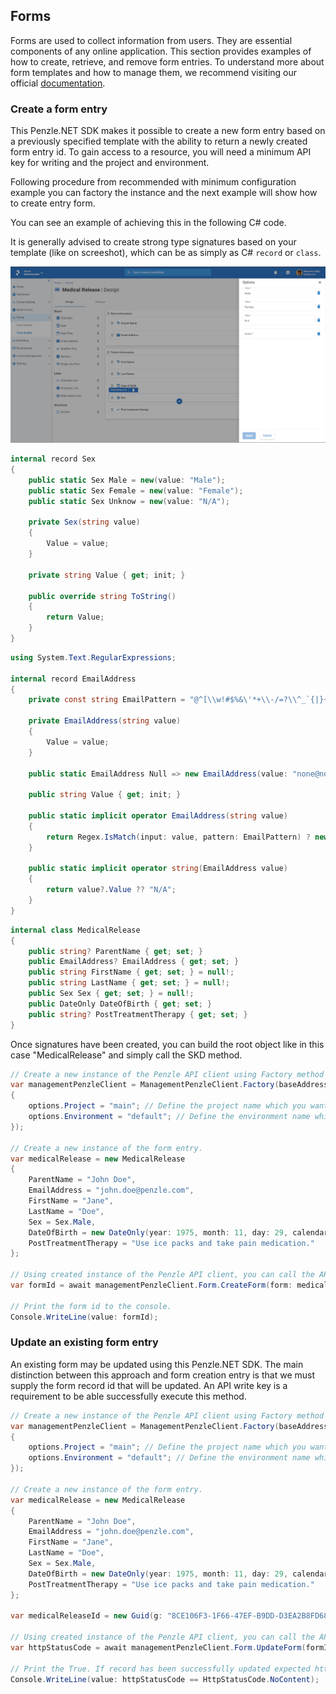 ## **Forms**

Forms are used to collect information from users. They are essential components of any online application. This section provides examples of how to create, retrieve, and remove form entries. To understand more about form templates and how to manage them, we recommend visiting our official [documentation](https://docs.penzle.com/).

### **Create a form entry**
This Penzle.NET SDK makes it possible to create a new form entry based on a previously specified template with the ability to return a newly created form entry id. To gain access to a resource, you will need a minimum API key for writing and the project and environment. 

Following procedure from recommended with minimum configuration example you can factory the instance and the next example will show how to create entry form.

You can see an example of achieving this in the following C# code.

It is generally advised to create strong type signatures based on your template (like on screeshot), which can be as simply as C# `record` or `class`.

![medical-release](../images/medical-release.png)

```csharp
internal record Sex
{
    public static Sex Male = new(value: "Male");
    public static Sex Female = new(value: "Female");
    public static Sex Unknow = new(value: "N/A");

    private Sex(string value)
    {
        Value = value;
    }

    private string Value { get; init; }

    public override string ToString()
    {
        return Value;
    }
}
```

```csharp
using System.Text.RegularExpressions;

internal record EmailAddress
{
    private const string EmailPattern = "@^[\\w!#$%&\'*+\\-/=?\\^_`{|}~]+(\\.[\\w!#$%&\'*+\\-/=?\\^_`{|}~]+)*((([\\-\\w]+\\.)+[a-zA-Z]{2,4})|(([0-9]{1,3}\\.){3}[0-9]{1,3}))\\z";

    private EmailAddress(string value)
    {
        Value = value;
    }

    public static EmailAddress Null => new EmailAddress(value: "none@none.com");

    public string Value { get; init; }

    public static implicit operator EmailAddress(string value)
    {
        return Regex.IsMatch(input: value, pattern: EmailPattern) ? new EmailAddress(value: value) : Null;
    }

    public static implicit operator string(EmailAddress value)
    {
        return value?.Value ?? "N/A";
    }
}

```
```csharp
internal class MedicalRelease
{
    public string? ParentName { get; set; }
    public EmailAddress? EmailAddress { get; set; }
    public string FirstName { get; set; } = null!;
    public string LastName { get; set; } = null!;
    public Sex Sex { get; set; } = null!;
    public DateOnly DateOfBirth { get; set; }
    public string? PostTreatmentTherapy { get; set; }
}
```
Once signatures have been created, you can build the root object like in this case "MedicalRelease" and simply call the SKD method.

```csharp
// Create a new instance of the Penzle API client using Factory method ans passing API address and API key.
var managementPenzleClient = ManagementPenzleClient.Factory(baseAddress: uri, apiManagementKey: apiKey, apiOptions: options =>
{
    options.Project = "main"; // Define the project name which you want to use.
    options.Environment = "default"; // Define the environment name which you want to use for the project.
});

// Create a new instance of the form entry.
var medicalRelease = new MedicalRelease
{
    ParentName = "John Doe",
    EmailAddress = "john.doe@penzle.com",
    FirstName = "Jane",
    LastName = "Doe",
    Sex = Sex.Male,
    DateOfBirth = new DateOnly(year: 1975, month: 11, day: 29, calendar: new GregorianCalendar(type: GregorianCalendarTypes.USEnglish)),
    PostTreatmentTherapy = "Use ice packs and take pain medication."
};

// Using created instance of the Penzle API client, you can call the API methods for creating the form entry.
var formId = await managementPenzleClient.Form.CreateForm(form: medicalRelease, CancellationToken.None);

// Print the form id to the console.
Console.WriteLine(value: formId);
```

### **Update an existing form entry**

An existing form may be updated using this Penzle.NET SDK. The main distinction between this approach and form creation entry is that we must supply the form record id that will be updated. An API write key is a requirement to be able successfully execute this method.

```csharp
// Create a new instance of the Penzle API client using Factory method ans passing API address and API key.
var managementPenzleClient = ManagementPenzleClient.Factory(baseAddress: uri, apiManagementKey: apiKey, apiOptions: options =>
{
    options.Project = "main"; // Define the project name which you want to use.
    options.Environment = "default"; // Define the environment name which you want to use for the project.
});

// Create a new instance of the form entry.
var medicalRelease = new MedicalRelease
{
    ParentName = "John Doe",
    EmailAddress = "john.doe@penzle.com",
    FirstName = "Jane",
    LastName = "Doe",
    Sex = Sex.Male,
    DateOfBirth = new DateOnly(year: 1975, month: 11, day: 29, calendar: new GregorianCalendar(type: GregorianCalendarTypes.USEnglish)),
    PostTreatmentTherapy = "Use ice packs and take pain medication."
};

var medicalReleaseId = new Guid(g: "8CE106F3-1F66-47EF-B9DD-D3EA2B8FD686");

// Using created instance of the Penzle API client, you can call the API methods for creating the form entry.
var httpStatusCode = await managementPenzleClient.Form.UpdateForm(formId: medicalReleaseId, form: medicalRelease, cancellationToken: CancellationToken.None);

// Print the True. If record has been successfully updated expected http status code is 204.
Console.WriteLine(value: httpStatusCode == HttpStatusCode.NoContent);
```